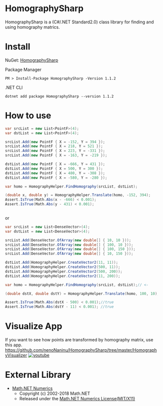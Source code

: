 # HomographySharp
HomographySharp is a (C#/.NET Standard2.0) class library for finding and using homography matrics.

# Install
NuGet: [HomographySharp](https://www.nuget.org/packages/HomographySharp/)

Package Manager
```
PM > Install-Package HomographySharp -Version 1.1.2
```
.NET CLI
```
dotnet add package HomographySharp --version 1.1.2
```

# How to use
```c#
var srcList = new List<PointF>(4);
var dstList = new List<PointF>(4);

srcList.Add(new PointF { X = -152, Y = 394 });
srcList.Add(new PointF { X = 218, Y = 521 });
srcList.Add(new PointF { X = 223, Y = -331 });
srcList.Add(new PointF { X = -163, Y = -219 });

dstList.Add(new PointF { X = -666, Y = 431 });
dstList.Add(new PointF { X = 500, Y = 300 });
dstList.Add(new PointF { X = 480, Y = -308 });
dstList.Add(new PointF { X = -580, Y = -280 });

var homo = HomographyHelper.FindHomography(srcList, dstList);

(double x, double y) = HomographyHelper.Translate(homo, -152, 394);
Assert.IsTrue(Math.Abs(x - -666) < 0.001);
Assert.IsTrue(Math.Abs(y - 431) < 0.001);
            
```
or
```c#
var srcList = new List<DenseVector>(4);
var dstList = new List<DenseVector>(4);

srcList.Add(DenseVector.OfArray(new double[] { 10, 10 }));
srcList.Add(DenseVector.OfArray(new double[] { 100, 10 }));
srcList.Add(DenseVector.OfArray(new double[] { 100, 150 }));
srcList.Add(DenseVector.OfArray(new double[] { 10, 150 }));

dstList.Add(HomographyHelper.CreateVector2(11, 11));
dstList.Add(HomographyHelper.CreateVector2(500, 11));
dstList.Add(HomographyHelper.CreateVector2(500, 200));
dstList.Add(HomographyHelper.CreateVector2(11, 200));

var homo = HomographyHelper.FindHomography(srcList, dstList);// <-

(double dstX, double dstY) = HomographyHelper.Translate(homo, 100, 10);// <-

Assert.IsTrue(Math.Abs(dstX - 500) < 0.001);//true
Assert.IsTrue(Math.Abs(dstY - 11) < 0.001); //true
```

# Visualize App
If you want to see how points are transformed by homography matrix, use this app.  
https://github.com/nenoNaninu/HomographySharp/tree/master/HomographyVisualizer
[![youtube](http://img.youtube.com/vi/BNACz1SPbj8/0.jpg)](https://youtu.be/BNACz1SPbj8)

# External Library 
- [Math.NET Numerics](https://github.com/mathnet/mathnet-numerics)  
  - Copyright (c) 2002-2018 Math.NET  
  - Released under the [Math.NET Numerics License(MIT/X11)](https://github.com/mathnet/mathnet-numerics/blob/master/LICENSE.md)
